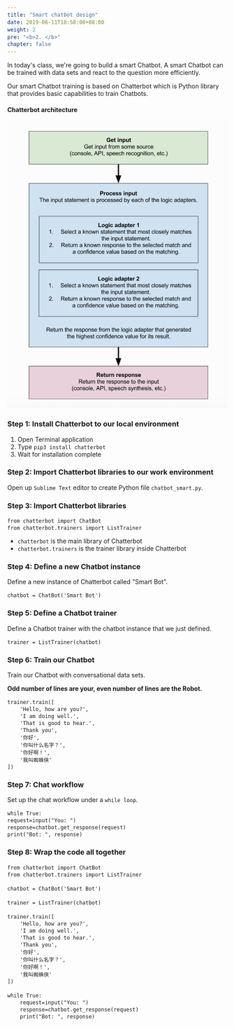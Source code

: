 ```yaml
---
title: "Smart chatbot design"
date: 2019-06-11T18:58:00+08:00
weight: 2
pre: "<b>2. </b>"
chapter: false
---
```


In today's class, we're going to build a smart Chatbot. A smart Chatbot can be trained with data sets and react to the question more efficiently.

Our smart Chatbot training is based on Chatterbot which is Python library that provides basic capabilities to train Chatbots.

#### Chatterbot architecture

![](/images/chatterbot_architecture.png)

### Step 1: Install Chatterbot to our local environment

1. Open Terminal application
2. Type `pip3 install chatterbot`
3. Wait for installation complete

### Step 2: Import Chatterbot libraries to our work environment

Open up `Sublime Text` editor to create Python file `chatbot_smart.py`.

### Step 3: Import Chatterbot libraries

	from chatterbot import ChatBot
	from chatterbot.trainers import ListTrainer	

- `chatterbot` is the main library of Chatterbot
- `chatterbot.trainers` is the trainer library inside Chatterbot

### Step 4: Define a new Chatbot instance

Define a new instance of Chatterbot called "Smart Bot".

	chatbot = ChatBot('Smart Bot')

### Step 5: Define a Chatbot trainer

Define a Chatbot trainer with the chatbot instance that we just defined.

	trainer = ListTrainer(chatbot)

### Step 6: Train our Chatbot

Train our Chatbot with conversational data sets. 

**Odd number of lines are your, even number of lines are the Robot.**

	trainer.train([
	    'Hello, how are you?',
	    'I am doing well.',
	    'That is good to hear.',
	    'Thank you',
	    '你好',
	    '你叫什么名字？',
	    '你好啊！',
	    '我叫蜘蛛侠'
	])

### Step 7: Chat workflow

Set up the chat workflow under a `while loop`.

	while True:
	request=input("You: ")
	response=chatbot.get_response(request)
	print("Bot: ", response)

### Step 8: Wrap the code all together

	from chatterbot import ChatBot
	from chatterbot.trainers import ListTrainer

	chatbot = ChatBot('Smart Bot')

	trainer = ListTrainer(chatbot)

	trainer.train([
	    'Hello, how are you?',
	    'I am doing well.',
	    'That is good to hear.',
	    'Thank you',
	    '你好',
	    '你叫什么名字？',
	    '你好啊！',
	    '我叫蜘蛛侠'
	])

	while True:
		request=input("You: ")
		response=chatbot.get_response(request)
		print("Bot: ", response)
